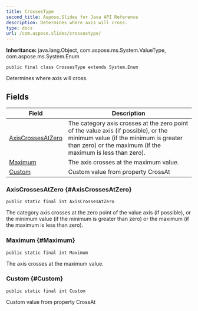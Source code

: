 ```yaml
---
title: CrossesType
second_title: Aspose.Slides for Java API Reference
description: Determines where axis will cross.
type: docs
url: /com.aspose.slides/crossestype/
---
```

**Inheritance:**
java.lang.Object, com.aspose.ms.System.ValueType, com.aspose.ms.System.Enum
```
public final class CrossesType extends System.Enum
```

Determines where axis will cross.
## Fields

| Field | Description |
| --- | --- |
| [AxisCrossesAtZero](#AxisCrossesAtZero) | The category axis crosses at the zero point of the value axis (if possible), or the minimum value (if the minimum is greater than zero) or the maximum (if the maximum is less than zero). |
| [Maximum](#Maximum) | The axis crosses at the maximum value. |
| [Custom](#Custom) | Custom value from property CrossAt |
### AxisCrossesAtZero {#AxisCrossesAtZero}
```
public static final int AxisCrossesAtZero
```


The category axis crosses at the zero point of the value axis (if possible), or the minimum value (if the minimum is greater than zero) or the maximum (if the maximum is less than zero).

### Maximum {#Maximum}
```
public static final int Maximum
```


The axis crosses at the maximum value.

### Custom {#Custom}
```
public static final int Custom
```


Custom value from property CrossAt

